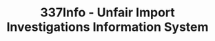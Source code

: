 ---
bigquery: https://console.cloud.google.com/bigquery?p=patents-public-data&d=usitc_investigations&page=dataset&project=sheets-management-319211
citation: US International Trade Commission 337Info Unfair Import Investigations Information
  System
contributors: US International Trade Comission
cost: None
description: US International Trade Commission 337Info Unfair Import Investigations
  Information System contains data on investigations done under Section 337. Section
  337 declares the infringement of certain statutory intellectual property rights
  and other forms of unfair competition in import trade to be unlawful practices.
  Most Section 337 investigations involve allegations of patent or registered trademark
  infringement.
documentation: FAQ and tutorial available on the site
last_edit: 04/09/2022, 16:35:45
location: https://pubapps2.usitc.gov/337external/
maintained_by: US International Trade Comission
schema_fields:
- dateOfPublicationFrNotice
- markmanHearing
- investigationTermDate
- teoReliefGranted
- finalIdOnViolationIssue
- finalDetNoViolation
- htsNumbers
- id
- invUnfairAct
- teoIdIssueDate
- ouiiParticipation
- lastUpdated
- patentNumbers
- startDateMarkmanHearing
- currentActiveALJ
- cafcAppeals
- finalDetViolation
- copyrightNumbers
- ouiiAttorney
- dateComplaintFiled
- docketNo
- investigationNo
- gcAttorney
- issueDateOtherNonFinal
- scheduledEndDateEvidHear
- scheduledStartDateEvidHear
- dateCreated
- finalIdOnViolationDue
- title
- teoProceedingInvolved
- currentStatus
- actualStartDateEvidHear
- publication_number
- endDateMarkmanHearing
- patentNumber
- investigationType
- teoIdDueDate
- internalRemand
- targetDate
- respondent
- complainant
- actualEndDateEvidHear
- trademarkNumbers
- aljAssigned
shortname: unfair_import_investigations
tags:
- import
- legal
- trade
timeframe: 2008-2021 (prior to 2008 downloadable as a JSON file)
title: 337Info - Unfair Import Investigations Information System
uuid: 2721f5ec-e599-4890-9265-9706719fc71e
---